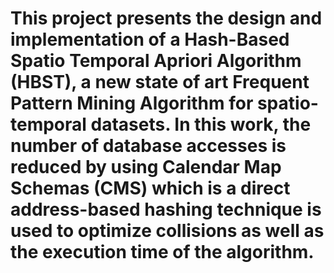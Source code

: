 # This project presents the design and implementation of a Hash-Based Spatio Temporal Apriori Algorithm (HBST), a new state of art Frequent Pattern Mining Algorithm for spatio-temporal datasets. In this work, the number of database accesses is reduced by using Calendar Map Schemas (CMS) which is a direct address-based hashing technique is used to optimize collisions as well as the execution time of the algorithm.
